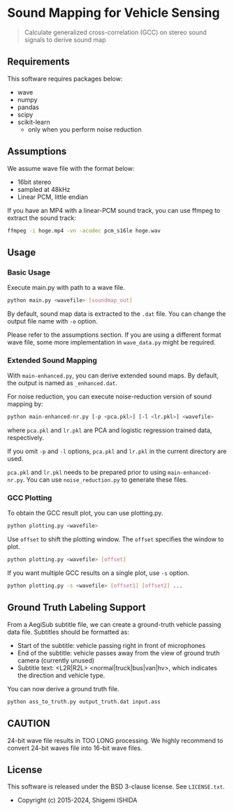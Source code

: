 # Sound Mapping for Vehicle Sensing

> Calculate generalized cross-correlation (GCC) on stereo sound signals to derive sound map

## Requirements

This software requires packages below:

* wave
* numpy
* pandas
* scipy
* scikit-learn
  * only when you perform noise reduction

## Assumptions

We assume wave file with the format below:
* 16bit stereo
* sampled at 48kHz
* Linear PCM, little endian

If you have an MP4 with a linear-PCM sound track, you can use ffmpeg to extract the sound track:
```bash
ffmpeg -i hoge.mp4 -vn -acodec pcm_s16le hoge.wav
```

## Usage

### Basic Usage

Execute main.py with path to a wave file.
```bash
python main.py <wavefile> [soundmap_out]
```
By default, sound map data is extracted to the `.dat` file.
You can change the output file name with `-o` option.

Please refer to the assumptions section.
If you are using a different format wave file, some more implementation in `wave_data.py` might be required.

### Extended Sound Mapping

With `main-enhanced.py`, you can derive extended sound maps.
By default, the output is named as `_enhanced.dat`.

For noise reduction, you can execute noise-reduction version of sound mapping by:
```bash
python main-enhanced-nr.py [-p <pca.pkl>] [-l <lr.pkl>] <wavefile>
```
where `pca.pkl` and `lr.pkl` are PCA and logistic regression trained data, respectively.

If you omit `-p` and  `-l` options, `pca.pkl` and `lr.pkl` in the current directory are used.

`pca.pkl` and `lr.pkl` needs to be prepared prior to using `main-enhanced-nr.py`.
You can use `noise_reduction.py` to generate these files.

### GCC Plotting

To obtain the GCC result plot, you can use plotting.py.

```bash
python plotting.py <wavefile>
```

Use `offset` to shift the plotting window.
The `offset` specifies the window to plot.

```bash
python plotting.py <wavefile> [offset]
```

If you want multiple GCC results on a single plot, use `-s` option.
```bash
python plotting.py -s <wavefile> [offset1] [offset2] ...
```

## Ground Truth Labeling Support

From a AegiSub subtitle file, we can create a ground-truth vehicle passing data file.
Subtitles should be formatted as:
- Start of the subtitle: vehicle passing right in front of microphones
- End of the subtitle: vehicle passes away from the view of ground truth camera (currently unused)
- Subtitle text: <L2R|R2L> <normal|truck|bus|van|hv>, which indicates the direction and vehicle type.

You can now derive a ground truth file.
```bash
python ass_to_truth.py output_truth.dat input.ass
```

## CAUTION

24-bit wave file results in TOO LONG processing.
We highly recommend to convert 24-bit waves file into 16-bit wave files.

## License

This software is released under the BSD 3-clause license. See `LICENSE.txt`.

* Copyright (c) 2015-2024, Shigemi ISHIDA
